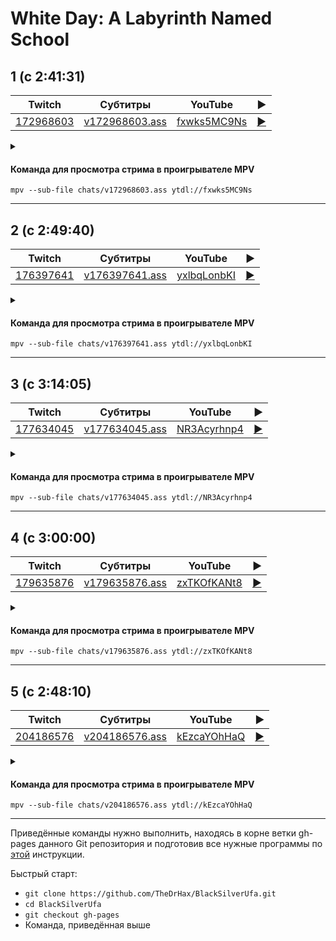 <!-- video.js -->
<link href="https://cdnjs.cloudflare.com/ajax/libs/video.js/6.3.3/video-js.css" rel="stylesheet">
<script src="https://cdnjs.cloudflare.com/ajax/libs/video.js/6.3.3/video.js"></script>
<!-- videojs-youtube -->
<script src="https://cdnjs.cloudflare.com/ajax/libs/videojs-youtube/2.4.1/Youtube.js"></script>
<!-- libjass -->
<link href="https://cdn.jsdelivr.net/npm/libjass@0.11.0/libjass.css" rel="stylesheet">
<script src="https://cdn.jsdelivr.net/npm/libjass@0.11.0/libjass.js"></script>
<!-- videojs-ass -->
<link href="https://cdn.jsdelivr.net/npm/videojs-ass@0.8.0/src/videojs.ass.css" rel="stylesheet">
<script src="https://cdn.jsdelivr.net/npm/videojs-ass@0.8.0/src/videojs.ass.js"></script>
<!-- videojs-resolution-switcher -->
<script src="https://cdn.jsdelivr.net/npm/videojs-resolution-switcher@0.4.2/lib/videojs-resolution-switcher.min.js"></script>

<script>
function createPlayer(id, youtube, twitch) {
  videojs(id, {
    controls: true,
    nativeControlsForTouch: false,
    width: 640,
    height: 360,
    fluid: true,
    plugins: {
      ass: {
        src: ["../chats/v" + twitch + ".ass"],
        delay: -0.1,
      },
      videoJsResolutionSwitcher: {
        default: 'high',
        dynamicLabel: true
      }
    },
    techOrder: ["youtube"],
    sources: [{
      "type": "video/youtube",
      "src": "https://www.youtube.com/watch?v=" + youtube
    }]
  });
}
</script>

<style>
  .main-content {
    padding: 2rem;
    max-width: 72rem;
  }
</style>

# White Day: A Labyrinth Named School

## 1 (с 2:41:31)

| Twitch | Субтитры | YouTube | ▶ |
| ------ | -------- | ------- | - |
| [172968603](https://www.twitch.tv/videos/172968603) | [v172968603.ass](../chats/v172968603.ass) | [fxwks5MC9Ns](https://www.youtube.com/watch?v=fxwks5MC9Ns) | <a href="/src/player.html?v=fxwks5MC9Ns&s=172968603" onclick="return openPlayer172968603()">▶</a> |

<script>
  function openPlayer172968603() {
    createPlayer("player-fxwks5MC9Ns", "fxwks5MC9Ns", "172968603");
    document.getElementById("spoiler-fxwks5MC9Ns").click();
    return false;
  }
</script>

<details>
  <summary id="spoiler-fxwks5MC9Ns"></summary>

  <div class="player-wrapper" style="margin-top: 32px">
    <video
      id="player-fxwks5MC9Ns"
      class="video-js vjs-default-skin vjs-big-play-centered" />
  </div>
</details>

#### Команда для просмотра стрима в проигрывателе MPV

```
mpv --sub-file chats/v172968603.ass ytdl://fxwks5MC9Ns
```

----
## 2 (с 2:49:40)

| Twitch | Субтитры | YouTube | ▶ |
| ------ | -------- | ------- | - |
| [176397641](https://www.twitch.tv/videos/176397641) | [v176397641.ass](../chats/v176397641.ass) | [yxlbqLonbKI](https://www.youtube.com/watch?v=yxlbqLonbKI) | <a href="/src/player.html?v=yxlbqLonbKI&s=176397641" onclick="return openPlayer176397641()">▶</a> |

<script>
  function openPlayer176397641() {
    createPlayer("player-yxlbqLonbKI", "yxlbqLonbKI", "176397641");
    document.getElementById("spoiler-yxlbqLonbKI").click();
    return false;
  }
</script>

<details>
  <summary id="spoiler-yxlbqLonbKI"></summary>

  <div class="player-wrapper" style="margin-top: 32px">
    <video
      id="player-yxlbqLonbKI"
      class="video-js vjs-default-skin vjs-big-play-centered" />
  </div>
</details>

#### Команда для просмотра стрима в проигрывателе MPV

```
mpv --sub-file chats/v176397641.ass ytdl://yxlbqLonbKI
```

----
## 3 (с 3:14:05)

| Twitch | Субтитры | YouTube | ▶ |
| ------ | -------- | ------- | - |
| [177634045](https://www.twitch.tv/videos/177634045) | [v177634045.ass](../chats/v177634045.ass) | [NR3Acyrhnp4](https://www.youtube.com/watch?v=NR3Acyrhnp4) | <a href="/src/player.html?v=NR3Acyrhnp4&s=177634045" onclick="return openPlayer177634045()">▶</a> |

<script>
  function openPlayer177634045() {
    createPlayer("player-NR3Acyrhnp4", "NR3Acyrhnp4", "177634045");
    document.getElementById("spoiler-NR3Acyrhnp4").click();
    return false;
  }
</script>

<details>
  <summary id="spoiler-NR3Acyrhnp4"></summary>

  <div class="player-wrapper" style="margin-top: 32px">
    <video
      id="player-NR3Acyrhnp4"
      class="video-js vjs-default-skin vjs-big-play-centered" />
  </div>
</details>

#### Команда для просмотра стрима в проигрывателе MPV

```
mpv --sub-file chats/v177634045.ass ytdl://NR3Acyrhnp4
```

----
## 4 (с 3:00:00)

| Twitch | Субтитры | YouTube | ▶ |
| ------ | -------- | ------- | - |
| [179635876](https://www.twitch.tv/videos/179635876) | [v179635876.ass](../chats/v179635876.ass) | [zxTKOfKANt8](https://www.youtube.com/watch?v=zxTKOfKANt8) | <a href="/src/player.html?v=zxTKOfKANt8&s=179635876" onclick="return openPlayer179635876()">▶</a> |

<script>
  function openPlayer179635876() {
    createPlayer("player-zxTKOfKANt8", "zxTKOfKANt8", "179635876");
    document.getElementById("spoiler-zxTKOfKANt8").click();
    return false;
  }
</script>

<details>
  <summary id="spoiler-zxTKOfKANt8"></summary>

  <div class="player-wrapper" style="margin-top: 32px">
    <video
      id="player-zxTKOfKANt8"
      class="video-js vjs-default-skin vjs-big-play-centered" />
  </div>
</details>

#### Команда для просмотра стрима в проигрывателе MPV

```
mpv --sub-file chats/v179635876.ass ytdl://zxTKOfKANt8
```

----
## 5 (c 2:48:10)

| Twitch | Субтитры | YouTube | ▶ |
| ------ | -------- | ------- | - |
| [204186576](https://www.twitch.tv/videos/204186576) | [v204186576.ass](../chats/v204186576.ass) | [kEzcaYOhHaQ](https://www.youtube.com/watch?v=kEzcaYOhHaQ) | <a href="/src/player.html?v=kEzcaYOhHaQ&s=204186576" onclick="return openPlayer204186576()">▶</a> |

<script>
  function openPlayer204186576() {
    createPlayer("player-kEzcaYOhHaQ", "kEzcaYOhHaQ", "204186576");
    document.getElementById("spoiler-kEzcaYOhHaQ").click();
    return false;
  }
</script>

<details>
  <summary id="spoiler-kEzcaYOhHaQ"></summary>

  <div class="player-wrapper" style="margin-top: 32px">
    <video
      id="player-kEzcaYOhHaQ"
      class="video-js vjs-default-skin vjs-big-play-centered" />
  </div>
</details>

#### Команда для просмотра стрима в проигрывателе MPV

```
mpv --sub-file chats/v204186576.ass ytdl://kEzcaYOhHaQ
```

----

Приведённые команды нужно выполнить, находясь в корне ветки gh-pages данного Git репозитория и подготовив все нужные программы по [этой](../tutorials/watch-online.md) инструкции.

Быстрый старт:
* `git clone https://github.com/TheDrHax/BlackSilverUfa.git`
* `cd BlackSilverUfa`
* `git checkout gh-pages`
* Команда, приведённая выше

